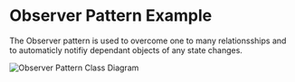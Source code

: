 ﻿# Observer Pattern Example 

The Observer pattern is used to overcome one to many relationsships and to automaticly notifiy dependant objects of any state changes. 

![Observer Pattern Class Diagram]()